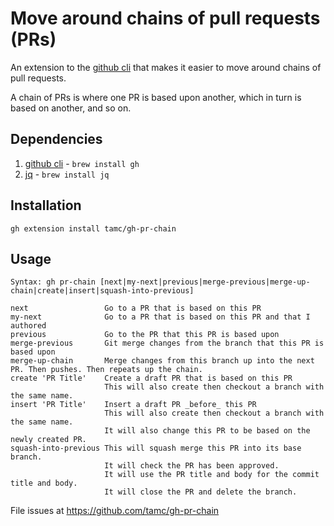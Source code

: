 # Move around chains of pull requests (PRs)

An extension to the [github cli](https://github.com/cli/cli) that makes
it easier to move around chains of pull requests.

A chain of PRs is where one PR is based upon another, which in turn
is based on another, and so on.

## Dependencies

1. [github cli](https://github.com/cli/cli) - `brew install gh`
2. [jq](https://github.com/stedolan/jq) - `brew install jq`

## Installation

`gh extension install tamc/gh-pr-chain`

## Usage

```
Syntax: gh pr-chain [next|my-next|previous|merge-previous|merge-up-chain|create|insert|squash-into-previous]

next                 Go to a PR that is based on this PR
my-next              Go to a PR that is based on this PR and that I authored
previous             Go to the PR that this PR is based upon
merge-previous       Git merge changes from the branch that this PR is based upon
merge-up-chain       Merge changes from this branch up into the next PR. Then pushes. Then repeats up the chain.
create 'PR Title'    Create a draft PR that is based on this PR
                     This will also create then checkout a branch with the same name.
insert 'PR Title'    Insert a draft PR _before_ this PR
                     This will also create then checkout a branch with the same name.
                     It will also change this PR to be based on the newly created PR.
squash-into-previous This will squash merge this PR into its base branch.
                     It will check the PR has been approved.
                     It will use the PR title and body for the commit title and body.
                     It will close the PR and delete the branch.
```

File issues at https://github.com/tamc/gh-pr-chain
